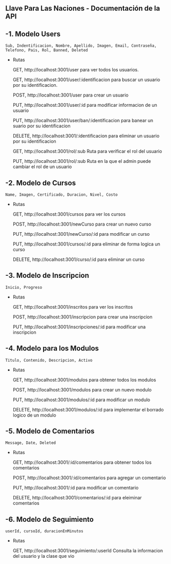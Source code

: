 
Llave Para Las Naciones - Documentación de la API
-
 
 -1. Modelo Users
-
	Sub, Indentificacion, Nombre, Apellido, Imagen, Email, Contraseña, Telefono, Pais, Rol, Banned, Deleted

* Rutas

	GET, http://localhost:3001/user para ver todos los usuarios.

	GET, http://localhost:3001/user/:identificacion para buscar un usuario por su identificacion.
	
    POST, http://localhost:3001/user para crear un usuario
	
    PUT, http://localhost:3001/user/:id para modificar informacion de un usuario
	
    PUT, http://localhost:3001/user/ban/:identificacion para banear un suario por su identificacion
	
    DELETE, http://localhost:3001/:identificacion para eliminar un usuario por su identificacion

    GET, http://localhost:3001/rol/:sub Ruta para verificar el rol del usuario

    PUT, http://localhost:3001/rol/:sub Ruta en la que el admin puede cambiar el rol de un usuario


-2. Modelo de Cursos
-

	Name, Imagen, Certificado, Duracion, Nivel, Costo

* Rutas

	GET, http://localhost:3001/cursos para ver los cursos
	
    POST, http://localhost:3001/newCurso para crear un nuevo curso
	
    PUT, http://localhost:3001/newCurso/:id para modificar un curso
	
    PUT, http://localhost:3001/cursos/:id para eliminar de forma logica un curso
	
    DELETE, http://localhost:3001/curso/:id para eliminar un curso

-3. Modelo de Inscripcion
-
    Inicio, Progreso

* Rutas

	GET, http://localhost:3001/inscritos para ver los inscritos
	
    POST, http://localhost:3001/inscripcion para crear una inscripcion
	
    PUT, http://localhost:3001/inscripciones/:id para modificar una inscripcion

-4. Modelo para los Modulos
-
    Titulo, Contenido, Descripcion, Activo

* Rutas
	
    GET, http://localhost:3001/modulos para obtener todos los modulos
	
    POST, http://localhost:3001/modulos para crear un nuevo modulo
	
    PUT, http://localhost:3001/modulos/:id para modificar un modulo
	
    DELETE, http://localhost:3001/modulos/:id para implementar el borrado logico de un modulo

-5. Modelo de Comentarios
-	
    Message, Date, Deleted


- Rutas

	GET, http://localhost:3001/:id/comentarios para obtener todos los comentarios
	
    POST, http://localhost:3001/:id/comentarios para agregar un comentario
	
    PUT, http://localhost:3001/:id para modificar un comentario
	
    DELETE, http://localhost:3001/comentarios/:id para eleiminar comentarios
    

-6. Modelo de Seguimiento
-

    userId, cursoId, duracionEnMinutos

- Rutas

    GET, http://localhost:3001/seguimiento/:userId Consulta la informacion del usuario y la clase que vio